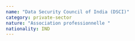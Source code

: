 ```yaml
---
name: "Data Security Council of India (DSCI)"
category: private-sector
nature: "Association professionnelle "
nationality: IND
---
```

    